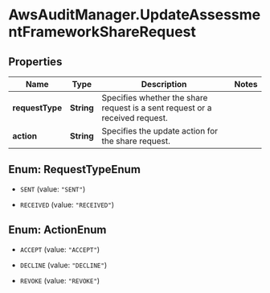 # AwsAuditManager.UpdateAssessmentFrameworkShareRequest

## Properties

Name | Type | Description | Notes
------------ | ------------- | ------------- | -------------
**requestType** | **String** | Specifies whether the share request is a sent request or a received request. | 
**action** | **String** | Specifies the update action for the share request. | 



## Enum: RequestTypeEnum


* `SENT` (value: `"SENT"`)

* `RECEIVED` (value: `"RECEIVED"`)





## Enum: ActionEnum


* `ACCEPT` (value: `"ACCEPT"`)

* `DECLINE` (value: `"DECLINE"`)

* `REVOKE` (value: `"REVOKE"`)




